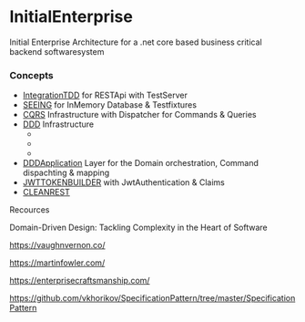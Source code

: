 # InitialEnterprise
Initial Enterprise Architecture for a .net core based business critical backend softwaresystem 

### Concepts
* [IntegrationTDD] for RESTApi with TestServer
* [SEEING] for InMemory Database & Testfixtures
* [CQRS] Infrastructure with Dispatcher for Commands & Queries
* [DDD] Infrastructure 
  * [QueryHandler]:<QueryCurrencyHandlerAsync>
  * [CommandHandler]:<CurrencyCommandHandler>
  * [ValidationHandler]:<CreatePersonCommandValidationHandler>
* [DDDApplication] Layer for the Domain orchestration, Command dispachting & mapping
* [JWTTOKENBUILDER] with JwtAuthentication & Claims 
* [CLEANREST]  


Recources

Domain-Driven Design: Tackling Complexity in the Heart of Software

https://vaughnvernon.co/

https://martinfowler.com/

https://enterprisecraftsmanship.com/

https://github.com/vkhorikov/SpecificationPattern/tree/master/SpecificationPattern


[IntegrationTDD]: <https://github.com/jorgenschumann/InitialEnterprise/tree/master/Backend/InitialEnterprise.Domain.MainBoundedContext.Api.Tests/ApiServices> 
[CQRS]: <https://github.com/jorgenschumann/InitialEnterprise/tree/master/Backend/InitialEnterprise.Infrastructure/CQRS>
[DDD]: <https://github.com/jorgenschumann/InitialEnterprise/tree/master/Backend/InitialEnterprise.Infrastructure/DDD>
[SEEING]: <https://github.com/jorgenschumann/InitialEnterprise/tree/master/Backend/InitialEnterprise.DataSeeding>
[JWTTOKENBUILDER]: <https://github.com/jorgenschumann/InitialEnterprise/blob/master/Backend/InitialEnterprise.Domain.MainBoundedContext/UserModule/Services/JwtSecurityTokenBuilder.cs>
[CLEANREST]: <https://github.com/jorgenschumann/InitialEnterprise/blob/master/Backend/InitialEnterprise.Domain.MainBoundedContext.Api/Controller/CurrencyController.cs>
[DDDApplication]:<https://github.com/jorgenschumann/InitialEnterprise/blob/master/Backend/InitialEnterprise.Domain.MainBoundedContext.Api/Application/CurrencyApplication/CurrencyApplication.cs>
[QueryHandler]:<QueryCurrencyHandlerAsync>
[CommandHandler]:<CurrencyCommandHandler>
[ValidationHandler]:<CreatePersonCommandValidationHandler>









